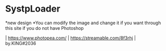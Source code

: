 # SystpLoader
*new design 
*You can modify the image and change it if you want through this site if you do not have Photoshop

| https://www.photopea.com/
| https://streamable.com/8f3rhj
| by.KING#2036
